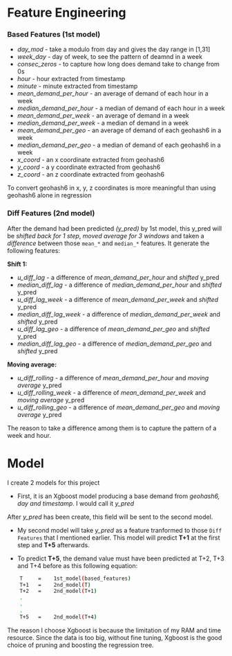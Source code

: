 # Feature Engineering

### Based Features (1st model)

+ *day_mod* - take a modulo from day and gives the day range in [1,31]
+ *week_day* - day of week, to see the pattern of deamnd in a week
+ *consec_zeros* - to capture how long does demand take to change from 0s
+ *hour* - hour extracted from timestamp
+ *minute* - minute extracted from timestamp
+ *mean_demand_per_hour* - an average of demand of each hour in a week
+ *median_demand_per_hour* - a median of demand of each hour in a week
+ *mean_demand_per_week* - an average of demand in a week
+ *median_demand_per_week* - a median of demand in a week
+ *mean_demand_per_geo* - an average of demand of each geohash6 in a week
+ *median_demand_per_geo* - a median of demand of each geohash6 in a week
+ *x_coord* - an x coordinate extracted from geohash6
+ *y_coord* - a y coordinate extracted from geohash6
+ *z_coord* - an z coordinate extracted from geohash6

To convert geohash6 in x, y, z coordinates is more meaningful than using geohash6 alone in regression 

### Diff Features (2nd model)

After the demand had been predicted *(y_pred)* by 1st model, this y_pred
will be *shifted back for 1 step*, *moved average for 3 windows* and taken a *difference* between 
those `mean_*` and `median_*` features. It generate the following features:

**Shift 1:**

+ *u_diff_lag* - a difference of *mean_demand_per_hour* and *shifted* y_pred
+ *median_diff_lag* - a difference of *median_demand_per_hour* and *shifted* y_pred
+ *u_diff_lag_week* - a difference of *mean_demand_per_week* and *shifted* y_pred
+ *median_diff_lag_week* - a difference of *median_demand_per_week* and *shifted* y_pred
+ *u_diff_lag_geo* - a difference of *mean_demand_per_geo* and *shifted* y_pred
+ *median_diff_lag_geo* - a difference of *median_demand_per_geo* and *shifted* y_pred

**Moving average:**

+ *u_diff_rolling* - a difference of *mean_demand_per_hour* and *moving average* y_pred
+ *u_diff_rolling_week* - a difference of *mean_demand_per_week* and *moving average* y_pred
+ *u_diff_rolling_geo* - a difference of *mean_demand_per_geo* and *moving average* y_pred

The reason to take a difference among them is to capture the pattern of a week and hour.

# Model

I create 2 models for this project

- First, it is an Xgboost model producing a base demand from *geohash6, day and timestamp*.
I would call it *y_pred*

After *y_pred* has been create, this field will be sent to the second model.

- My second model will take *y_pred* as a feature tranformed to those `Diff Features` 
that I mentioned earlier. This model will predict **T+1** at the first step 
and **T+5** afterwards.

- To predict **T+5**, the demand value must have been predicted at T+2, T+3 and T+4 before
as this following equation:

```bash
    T     =    1st_model(based_features)
    T+1   =    2nd_model(T)
    T+2   =    2nd_model(T+1)
    .
    .
    .
    T+5   =    2nd_model(T+4)
``` 

The reason I choose Xgboost is because the limitation of my RAM and time resource. 
Since the data is too big, without fine tuning, Xgboost is the good choice of pruning 
and boosting the regression tree.